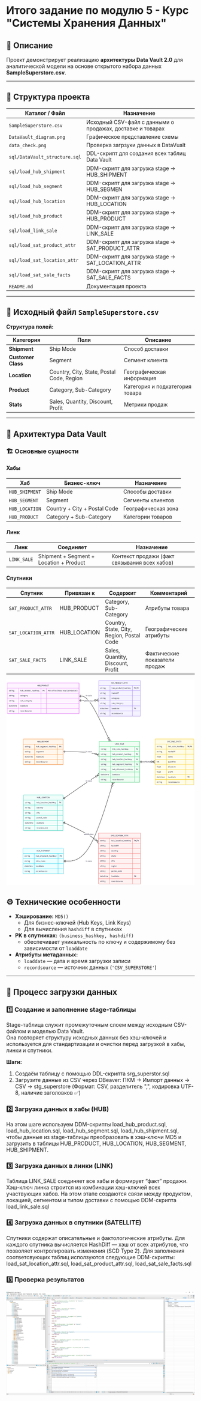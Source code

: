 # Итого задание по модулю 5 - Курс "Системы Хранения Данных"

## 🧩 Описание

Проект демонстрирует реализацию **архитектуры Data Vault 2.0** для аналитической модели на основе открытого набора данных **SampleSuperstore.csv**.  

---

## 📁 Структура проекта

| Каталог / Файл | Назначение |
|----------------|------------|
| `SampleSuperstore.csv` | Исходный CSV-файл с данными о продажах, доставке и товарах |
| `DataVault_diagram.png` | Графическое представление схемы |
| `data_check.png` | Проверка загрзуки данных в DataVualt |
| `sql/DataVault_structure.sql` | DDL-скрипт для создания всех таблиц Data Vault |
| `sql/load_hub_shipment` | DDM-скрипт для загрузка stage → HUB_SHIPMENT |
| `sql/load_hub_segment` | DDM-скрипт для загрузка stage → HUB_SEGMEN|
| `sql/load_hub_location` | DDM-скрипт для загрузка stage → HUB_LOCATION |
| `sql/load_hub_product` | DDM-скрипт для загрузка stage → HUB_PRODUCT |
| `sql/load_link_sale` | DDM-скрипт для загрузка stage → LINK_SALE |
| `sql/load_sat_product_attr` | DDM-скрипт для загрузка stage → SAT_PRODUCT_ATTR |
| `sql/load_sat_location_attr` | DDM-скрипт для загрузка stage → SAT_LOCATION_ATTR |
| `sql/load_sat_sale_facts` | DDM-скрипт для загрузка stage → SAT_SALE_FACTS |
| `README.md` | Документация проекта |

---

## 📄 Исходный файл `SampleSuperstore.csv`


**Структура полей:**

| Категория | Поля | Описание |
|------------|------|-----------|
| **Shipment** | Ship Mode | Способ доставки |
| **Customer Class** | Segment | Сегмент клиента |
| **Location** | Country, City, State, Postal Code, Region | Географическая информация |
| **Product** | Category, Sub-Category | Категория и подкатегория товара |
| **Stats** | Sales, Quantity, Discount, Profit | Метрики продаж |

---

## 🧱 Архитектура Data Vault

### 🏗️ Основные сущности

#### **Хабы**
| Хаб | Бизнес-ключ | Назначение |
|-----|--------------|------------|
| `HUB_SHIPMENT` | Ship Mode | Способы доставки |
| `HUB_SEGMENT` | Segment | Сегменты клиентов |
| `HUB_LOCATION` | Country + City + Postal Code | Географическая зона |
| `HUB_PRODUCT` | Category + Sub-Category | Категории товаров |

#### **Линк**
| Линк | Соединяет | Назначение |
|------|------------|------------|
| `LINK_SALE` | Shipment + Segment + Location + Product | Контекст продажи (факт связывания всех хабов) |

#### **Спутники**
| Спутник | Привязан к | Содержит | Комментарий |
|----------|-------------|-----------|-------------|
| `SAT_PRODUCT_ATTR` | HUB_PRODUCT | Category, Sub-Category | Атрибуты товара |
| `SAT_LOCATION_ATTR` | HUB_LOCATION | Country, State, City, Region, Postal Code | Географические атрибуты |
| `SAT_SALE_FACTS` | LINK_SALE | Sales, Quantity, Discount, Profit | Фактические показатели продаж |

![Диаграмма Data Vault](DataVault_diagram.png)

## ⚙️ Технические особенности

- **Хэширование:** `MD5()`  
  - Для бизнес-ключей (Hub Keys, Link Keys)  
  - Для вычисления `hashdiff` в спутниках
- **PK в спутниках:** `(business_hashkey, hashdiff)`  
  - обеспечивает уникальность по ключу и содержимому без зависимости от `loaddate`
- **Атрибуты метаданных:**
  - `loaddate` — дата и время загрузки записи  
  - `recordsource` — источник данных (`'CSV_SUPERSTORE'`)

 ---
 
## 🔄 Процесс загрузки данных

### 1️⃣ Создание и заполнение stage-таблицы

Stage-таблица служит промежуточным слоем между исходным CSV-файлом и моделью Data Vault.  
Она повторяет структуру исходных данных без хэш-ключей и используется для стандартизации и очистки перед загрузкой в хабы, линки и спутники.

**Шаги:**
1. Создаём таблицу c помощью DDL-скрипта srg_superstor.sql
2. Загрузите данные из CSV через DBeaver:
    ПКМ → Импорт данных → CSV → stg_superstore (Формат: CSV, разделитель ",", кодировка UTF-8, наличие заголовков ✅)

### 2️⃣ Загрузка данных в хабы (HUB)

На этом шаге используем DDM-скрипты load_hub_product.sql, load_hub_location.sql, load_hub_segment.sql, load_hub_shipment.sql, чтобы данные из stage-таблицы преобразовать в хэш-ключи MD5 и загрузить в таблицы HUB_PRODUCT, HUB_LOCATION, HUB_SEGMENT, HUB_SHIPMENT.

### 3️⃣ Загрузка данных в линки (LINK)

Таблица LINK_SALE соединяет все хабы и формирует “факт” продажи.
Хэш-ключ линка строится из комбинации хэш-ключей всех участвующих хабов.
На этом этапе создаются связи между продуктом, локацией, сегментом и типом доставки c помощью DDM-скрипта load_link_sale.sql

### 4️⃣ Загрузка данных в спутники (SATELLITE)

Спутники содержат описательные и фактологические атрибуты.
Для каждого спутника вычисляется HashDiff — хэш от всех атрибутов, что позволяет контролировать изменения (SCD Type 2).
Для заполнения соответсвующих таблиц исползуются следующие DDM-скрипты: load_sat_location_attr.sql, load_sat_product_attr.sql, load_sat_sale_facts.sql

### 5️⃣ Проверка результатов

![Проверка загрузки данных в DataVault](data_check.jpg)

